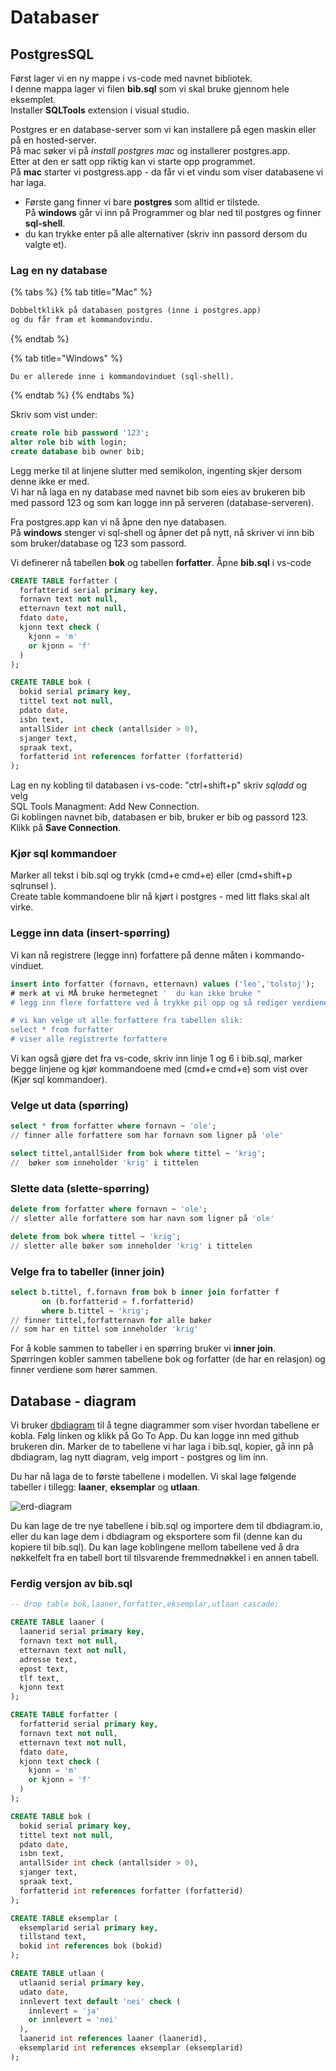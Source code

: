 # Databaser

## PostgresSQL

Først lager vi en ny mappe i vs-code med navnet bibliotek.  
I denne mappa lager vi filen **bib.sql** som vi skal bruke gjennom hele eksemplet.  
Installer **SQLTools** extension i visual studio.

Postgres er en database-server som vi kan installere på egen maskin eller på en hosted-server.  
På mac søker vi på _install postgres mac_ og installerer postgres.app.  
Etter at den er satt opp riktig kan vi starte opp programmet.  
På **mac** starter vi postgress.app - da får vi et vindu som viser databasene vi har laga.  
  -  Første gang finner vi bare **postgres** som alltid er tilstede.  
På **windows** går vi inn på Programmer og blar ned til postgres og finner **sql-shell**.  
  -  du kan trykke enter på alle alternativer \(skriv inn passord dersom du valgte et\).

### Lag en ny database

{% tabs %}
{% tab title="Mac" %}
```sql
Dobbeltklikk på databasen postgres (inne i postgres.app) 
og du får fram et kommandovindu.
```
{% endtab %}

{% tab title="Windows" %}
```
Du er allerede inne i kommandovinduet (sql-shell).
```
{% endtab %}
{% endtabs %}

Skriv som vist under:

```sql
create role bib password '123';
alter role bib with login;
create database bib owner bib;
```

Legg merke til at linjene slutter med semikolon, ingenting skjer dersom denne ikke er med.  
Vi har nå laga en ny database med navnet bib som eies av brukeren bib med passord 123 og som kan logge inn på serveren \(database-serveren\).

Fra postgres.app kan vi nå åpne den nye databasen.  
På **windows** stenger vi sql-shell og åpner det på nytt, nå skriver vi inn bib som bruker/database og 123 som passord.

Vi definerer nå tabellen **bok** og tabellen **forfatter**. Åpne **bib.sql** i vs-code

```sql
CREATE TABLE forfatter (
  forfatterid serial primary key,
  fornavn text not null,
  etternavn text not null,
  fdato date,
  kjonn text check (
    kjonn = 'm'
    or kjonn = 'f'
  )
);

CREATE TABLE bok (
  bokid serial primary key,
  tittel text not null,
  pdato date,
  isbn text,
  antallSider int check (antallsider > 0),
  sjanger text,
  spraak text,
  forfatterid int references forfatter (forfatterid)
);
```

Lag en ny kobling til databasen i vs-code: "ctrl+shift+p"  skriv _sqladd_ og velg  
SQL Tools Managment: Add New Connection.  
Gi koblingen navnet bib, databasen er bib, bruker er bib og passord 123.  
Klikk på **Save Connection**.

### Kjør sql kommandoer

Marker all tekst i bib.sql og trykk \(cmd+e cmd+e\) eller \(cmd+shift+p sqlrunsel \).  
Create table kommandoene blir nå kjørt i postgres - med litt flaks skal alt virke.

### Legge inn data \(insert-spørring\)

Vi kan nå registrere \(legge inn\) forfattere på denne måten i kommando-vinduet.

```sql
insert into forfatter (fornavn, etternavn) values ('leo','tolstoj');
# merk at vi MÅ bruke hermetegnet '  du kan ikke bruke "
# legg inn flere forfattere ved å trykke pil opp og så rediger verdiene

# vi kan velge ut alle forfattere fra tabellen slik:
select * from forfatter
# viser alle registrerte forfattere
```

Vi kan også gjøre det fra vs-code, skriv inn linje 1 og 6 i bib.sql, marker begge linjene og kjør kommandoene med \(cmd+e cmd+e\) som vist over \(Kjør sql kommandoer\).

### Velge ut data \(spørring\)

```sql
select * from forfatter where fornavn ~ 'ole';
// finner alle forfattere som har fornavn som ligner på 'ole'

select tittel,antallSider from bok where tittel ~ 'krig';
//  bøker som inneholder 'krig' i tittelen
```

### Slette data \(slette-spørring\)

```sql
delete from forfatter where fornavn ~ 'ole';
// sletter alle forfattere som har navn som ligner på 'ole'

delete from bok where tittel ~ 'krig';
// sletter alle bøker som inneholder 'krig' i tittelen
```

### Velge fra to tabeller \(inner join\)

```sql
select b.tittel, f.fornavn from bok b inner join forfatter f 
       on (b.forfatterid = f.forfatterid)
       where b.tittel ~ 'krig';
// finner tittel,forfatternavn for alle bøker 
// som har en tittel som inneholder 'krig'       
```

For å koble sammen to tabeller i en spørring bruker vi **inner join**.  
Spørringen kobler sammen tabellene bok og forfatter \(de har en relasjon\) og finner verdiene som hører sammen.

## Database - diagram

Vi bruker [dbdiagram](https://dbdiagram.io) til å tegne diagrammer som viser hvordan tabellene er kobla. Følg linken og klikk på Go To App. Du kan logge inn med github brukeren din. Marker de to tabellene vi har laga i bib.sql, kopier, gå inn på dbdiagram, lag nytt diagram, velg import - postgres og lim inn.

Du har nå laga de to første tabellene i modellen. Vi skal lage følgende tabeller i tillegg:   **laaner**, **eksemplar** og **utlaan**.

![erd-diagram](../../.gitbook/assets/skjermbilde-2019-11-14-kl.-13.08.42.png)

Du kan lage de tre nye tabellene i bib.sql og importere dem til dbdiagram.io, eller du kan lage dem i dbdiagram og eksportere som fil \(denne kan du kopiere til bib.sql\). Du kan lage koblingene mellom tabellene ved å dra nøkkelfelt fra en tabell bort til tilsvarende fremmednøkkel i en annen tabell.

### Ferdig versjon av bib.sql

```sql
-- drop table bok,laaner,forfatter,eksemplar,utlaan cascade;

CREATE TABLE laaner (
  laanerid serial primary key,
  fornavn text not null,
  etternavn text not null,
  adresse text,
  epost text,
  tlf text,
  kjonn text
);

CREATE TABLE forfatter (
  forfatterid serial primary key,
  fornavn text not null,
  etternavn text not null,
  fdato date,
  kjonn text check (
    kjonn = 'm'
    or kjonn = 'f'
  )
);

CREATE TABLE bok (
  bokid serial primary key,
  tittel text not null,
  pdato date,
  isbn text,
  antallSider int check (antallsider > 0),
  sjanger text,
  spraak text,
  forfatterid int references forfatter (forfatterid)
);

CREATE TABLE eksemplar (
  eksemplarid serial primary key,
  tillstand text,
  bokid int references bok (bokid)
);

CREATE TABLE utlaan (
  utlaanid serial primary key,
  udato date,
  innlevert text default 'nei' check (
    innlevert = 'ja'
    or innlevert = 'nei'
  ),
  laanerid int references laaner (laanerid),
  eksemplarid int references eksemplar (eksemplarid)
);
```

